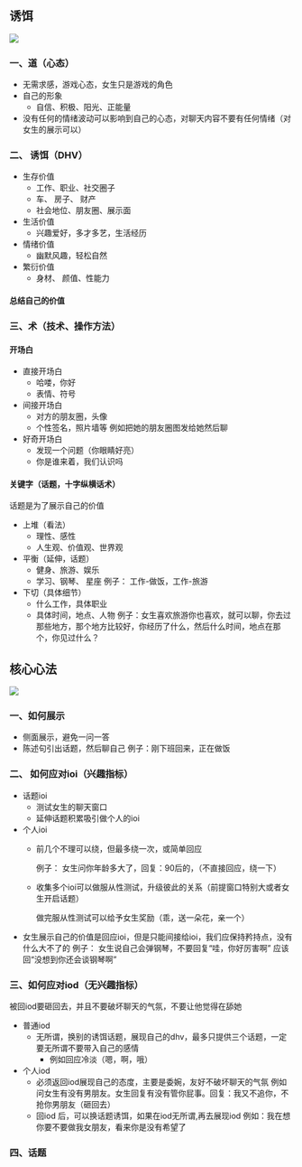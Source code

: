 ## 诱饵
![](https://zhaosi-1253759587.cos.ap-nanjing.myqcloud.com/files/obsidian/picture/30b804aaa615b6204cf07d8ad485d52.jpg)

### 一、道（心态）

- 无需求感，游戏心态，女生只是游戏的角色
- 自己的形象
	- 自信、积极、阳光、正能量
- 没有任何的情绪波动可以影响到自己的心态，对聊天内容不要有任何情绪（对女生的展示可以）

### 二、 诱饵（DHV）

-  生存价值
	- 工作、职业、社交圈子
	- 车、 房子、 财产
	- 社会地位、朋友圈、展示面
- 生活价值
	- 兴趣爱好，多才多艺，生活经历
- 情绪价值
	- 幽默风趣，轻松自然
- 繁衍价值
	- 身材、 颜值、性能力

#### 总结自己的价值


### 三、术（技术、操作方法）

#### 开场白

- 直接开场白
	- 哈喽，你好
	- 表情、符号
- 间接开场白
	- 对方的朋友圈，头像
	- 个性签名，照片墙等
		例如把她的朋友圈图发给她然后聊
- 好奇开场白
	- 发现一个问题（你眼睛好亮）
	- 你是谁来着，我们认识吗
#### 关键字（话题，十字纵横话术）

话题是为了展示自己的价值

- 上堆（看法）
	- 理性、感性
	- 人生观、价值观、世界观
- 平衡（延伸，话题）
	- 健身、旅游、娱乐
	- 学习、钢琴、 星座
		例子： 工作-做饭，工作-旅游
- 下切（具体细节）
	- 什么工作，具体职业
	- 具体时间，地点、人物
		例子：女生喜欢旅游你也喜欢，就可以聊，你去过那些地方，那个地方比较好，你经历了什么，然后什么时间，地点在那个，你见过什么？

## 核心心法

![](https://zhaosi-1253759587.cos.ap-nanjing.myqcloud.com/files/obsidian/picture/1c41c6d2eb1be1912db11a30da626dc.jpg)

### 一、如何展示
- 侧面展示，避免一问一答
- 陈述句引出话题，然后聊自己
	例子：刚下班回来，正在做饭
	
### 二、 如何应对ioi（兴趣指标）
- 话题ioi
	- 测试女生的聊天窗口
	- 延伸话题积累吸引做个人的ioi
- 个人ioi
	- 前几个不理可以绕，但最多绕一次，或简单回应
	
		例子： 女生问你年龄多大了，回复：90后的，（不直接回应，绕一下）
	
	- 收集多个ioi可以做服从性测试，升级彼此的关系（前提窗口特别大或者女生开启话题）
	
	  做完服从性测试可以给予女生奖励（乖，送一朵花，亲一个）
- 女生展示自己的价值是回应ioi，但是只能间接给ioi，我们应保持矜持点，没有什么大不了的
	例子： 女生说自己会弹钢琴，不要回复“哇，你好厉害啊” 应该回“没想到你还会谈钢琴啊”

### 三、如何应对iod（无兴趣指标）

被回iod要砸回去，并且不要破坏聊天的气氛，不要让他觉得在舔她
- 普通iod
	- 无所谓，换别的诱饵话题，展现自己的dhv，最多只提供三个话题，一定要无所谓不要带入自己的感情
		- 例如回应冷淡（嗯，啊，哦）
- 个人iod
	- 必须返回iod展现自己的态度，主要是委婉，友好不破坏聊天的气氛
		例如问女生有没有男朋友。女生回复有没有管你屁事。回复：我又不追你，不抢你男朋友（砸回去）
	- 回iod 后，可以换话题诱饵，如果在iod无所谓,再去展现iod
		例如：我在想你要不要做我女朋友，看来你是没有希望了

### 四、话题

